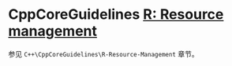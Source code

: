 # CppCoreGuidelines [R: Resource management](https://github.com/isocpp/CppCoreGuidelines/blob/master/CppCoreGuidelines.md#S-resource)

参见 `C++\CppCoreGuidelines\R-Resource-Management` 章节。